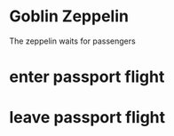 # Goblin Zeppelin


The zeppelin waits for passengers


# enter passport flight


# leave passport flight